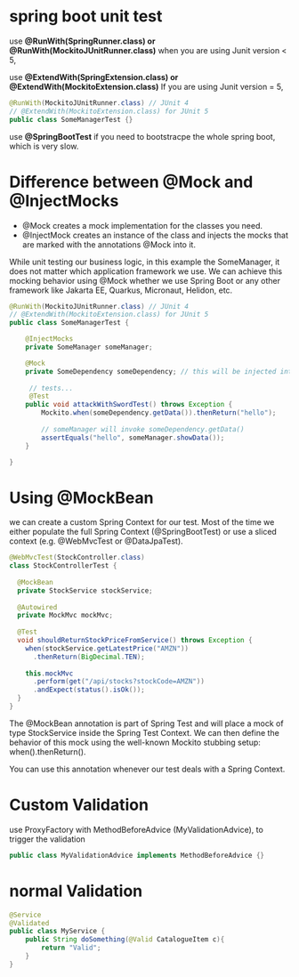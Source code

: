 
# spring boot unit test

use **@RunWith(SpringRunner.class) or @RunWith(MockitoJUnitRunner.class)**
when you are using Junit version < 5,

use **@ExtendWith(SpringExtension.class) or @ExtendWith(MockitoExtension.class)**
If you are using Junit version = 5,

```java
@RunWith(MockitoJUnitRunner.class) // JUnit 4
// @ExtendWith(MockitoExtension.class) for JUnit 5
public class SomeManagerTest {}
```

use **@SpringBootTest** if you need to bootstracpe the whole spring boot, which is very slow.

# Difference between @Mock and @InjectMocks

- @Mock creates a mock implementation for the classes you need.
- @InjectMock creates an instance of the class and injects the mocks that are marked with the annotations @Mock into it.

While unit testing our business logic, in this example the SomeManager, it does not matter which application framework we use. We can achieve this mocking behavior using @Mock whether we use Spring Boot or any other framework like Jakarta EE, Quarkus, Micronaut, Helidon, etc.

```java
@RunWith(MockitoJUnitRunner.class) // JUnit 4
// @ExtendWith(MockitoExtension.class) for JUnit 5
public class SomeManagerTest {

    @InjectMocks
    private SomeManager someManager;

    @Mock
    private SomeDependency someDependency; // this will be injected into someManager
 
     // tests...
     @Test
    public void attackWithSwordTest() throws Exception {
        Mockito.when(someDependency.getData()).thenReturn("hello");
        
        // someManager will invoke someDependency.getData()
        assertEquals("hello", someManager.showData());
    }

}
```

# Using @MockBean 
we can create a custom Spring Context for our test. Most of the time we either populate the full Spring Context (@SpringBootTest) or use a sliced context (e.g. @WebMvcTest or @DataJpaTest).  
```java
@WebMvcTest(StockController.class)
class StockControllerTest {
 
  @MockBean
  private StockService stockService;
 
  @Autowired
  private MockMvc mockMvc;
 
  @Test
  void shouldReturnStockPriceFromService() throws Exception {
    when(stockService.getLatestPrice("AMZN"))
      .thenReturn(BigDecimal.TEN);
 
    this.mockMvc
      .perform(get("/api/stocks?stockCode=AMZN"))
      .andExpect(status().isOk());
  }
}
```
The @MockBean annotation is part of Spring Test and will place a mock of type StockService inside the Spring Test Context. We can then define the behavior of this mock using the well-known Mockito stubbing setup: when().thenReturn().

You can use this annotation whenever our test deals with a Spring Context.

# Custom Validation
use ProxyFactory with MethodBeforeAdvice (MyValidationAdvice),
 to trigger the validation
```java
public class MyValidationAdvice implements MethodBeforeAdvice {}
```

# normal Validation
```java
@Service
@Validated
public class MyService {
    public String doSomething(@Valid CatalogueItem c){
        return "Valid";
    }
}
```
